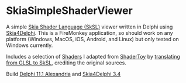 # SkiaSimpleShaderViewer
A simple [Skia Shader Language (SkSL)](https://skia.org/docs/user/sksl/) viewer written in Delphi using [Skia4Delphi](https://github.com/skia4delphi/skia4delphi). This is a FireMonkey application, so should work on any platform (Windows, MacOS, iOS, Android, and Linux) but only tested on Windows currently.

Includes a selection of [Shaders](/shaders/) I adapted from [ShaderToy](https://www.shadertoy.com/) by [translating from GLSL to SkSL](SkSL-Overview.md), crediting the original sources.

Build [Delphi 11.1 Alexandria](https://www.embarcadero.com/products/delphi) and [Skia4Delphi 3.4](https://github.com/skia4delphi/skia4delphi)
